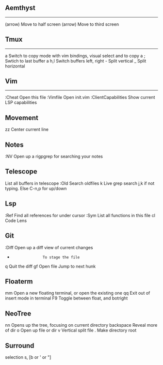 Aemthyst
--------------------------------------------------------------------------------------
**************************************************************************************

<cmd>(arrow)        Move to half screen
<cmd><shift>(arrow) Move to third screen


Tmux
--------------------------------------------------------------------------------------
**************************************************************************************

<C>a <Enter>        Switch to copy mode with vim bindings, visual select and <Enter> to copy
<C>a ;              Swtich to last buffer
<C>a h,l            Switch buffers left, right
<C>-                Split vertical
<C>_                Split horizontal

Vim
--------------------------------------------------------------------------------------
**************************************************************************************

:Cheat              Open this file
:Vimfile            Open init.vim
:ClientCapabilities Show current LSP capabilities

Movement
--------------------------------------------------------------------------------------
zz                  Center current line

Notes
--------------------------------------------------------------------------------------
:NV                 Open up a rigpgrep for searching your notes

Telescope
--------------------------------------------------------------------------------------
<C-k>               List all buffers in telescope
:Old                Search oldfiles
<Space>k            Live grep search
                    j,k if not typing. Else C-n,p for up/down

Lsp
--------------------------------------------------------------------------------------
:Ref                Find all references for under cursor
:Sym                List all functions in this file
<space>cl           Code Lens

Git
--------------------------------------------------------------------------------------
:Diff               Open up a diff view of current changes
-                   To stage the file
<leader>q           Quit the diff
gf                  Open file
<C-h>               Jump to next hunk

Floaterm
--------------------------------------------------------------------------------------
<leader>mm          Open a new floating terminal, or open the existing one
<leader>qq          Exit out of insert mode in terminal
F9                  Toggle between float, and botright

NeoTree
--------------------------------------------------------------------------------------
<leader>nn          Opens up the tree, focusing on current directory
backspace           Reveal more of dir
o                   Open up file or dir
v                   Vertical split file
.                   Make directory root

Surround
--------------------------------------------------------------------------------------
selection s, [b or ' or "]

